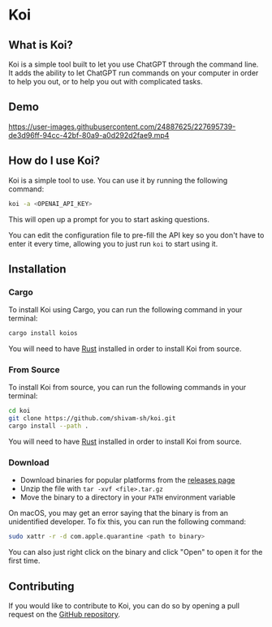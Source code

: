 # Koi

## What is Koi?

Koi is a simple tool built to let you use ChatGPT through the command line.
It adds the ability to let ChatGPT run commands on your computer in order to help you out, or to help you out with complicated tasks.

## Demo


https://user-images.githubusercontent.com/24887625/227695739-de3d96ff-94cc-42bf-80a9-a0d292d2fae9.mp4


## How do I use Koi?

Koi is a simple tool to use. You can use it by running the following command:
```bash
koi -a <OPENAI_API_KEY>
```

This will open up a prompt for you to start asking questions.

You can edit the configuration file to pre-fill the API key so you don't have to enter it every time, allowing you to just run `koi` to start using it.

## Installation

### Cargo
To install Koi using Cargo, you can run the following command in your terminal:
```bash
cargo install koios
```
You will need to have [Rust](https://www.rust-lang.org/tools/install) installed in order to install Koi from source.

### From Source
To install Koi from source, you can run the following commands in your terminal:
```bash
cd koi
git clone https://github.com/shivam-sh/koi.git
cargo install --path .
```
You will need to have [Rust](https://www.rust-lang.org/tools/install) installed in order to install Koi from source.

### Download

- Download binaries for popular platforms from the [releases page](https://github.com/shivam-sh/koi/releases)
- Unzip the file with `tar -xvf <file>.tar.gz`
- Move the binary to a directory in your `PATH` environment variable

On macOS, you may get an error saying that the binary is from an unidentified developer. To fix this, you can run the following command:
```bash
sudo xattr -r -d com.apple.quarantine <path to binary>
```
You can also just right click on the binary and click "Open" to open it for the first time.

## Contributing

If you would like to contribute to Koi, you can do so by opening a pull request on the [GitHub repository](https://github.com/shivam-sh/koi).
